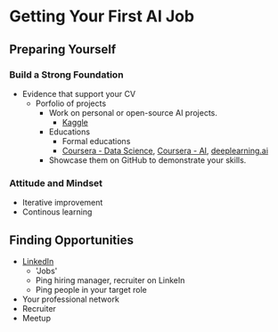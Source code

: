 # Getting Your First AI Job

## Preparing Yourself

### Build a Strong Foundation
- Evidence that support your CV
  - Porfolio of projects
    - Work on personal or open-source AI projects.
      - [Kaggle](https://www.kaggle.com/)
    - Educations
      - Formal educations   
      - [Coursera - Data Science](https://www.coursera.org/browse/data-science), [Coursera - AI](https://www.coursera.org/search?query=artificial%20intelligence), [deeplearning.ai](https://www.deeplearning.ai/)
    - Showcase them on GitHub to demonstrate your skills.

### Attitude and Mindset
- Iterative improvement
- Continous learning

## Finding Opportunities
- [LinkedIn](https://www.linkedin.com/) 
  - 'Jobs'
  - Ping hiring manager, recruiter on LinkeIn
  - Ping people in your target role
- Your professional network
- Recruiter
- Meetup
